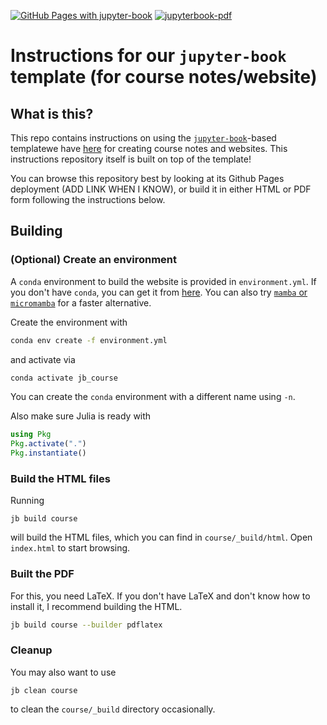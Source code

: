 [![GitHub Pages with jupyter-book](../../actions/workflows/jupyterbook-ghpages.yml/badge.svg)](../../actions/workflows/jupyterbook-ghpages.yml)
[![jupyterbook-pdf](../../actions/workflows/jupyterbook-pdf.yml/badge.svg)](../../actions/workflows/jupyterbook-pdf.yml)

# Instructions for our `jupyter-book` template (for course notes/website)

## What is this?

This repo contains instructions on using the [`jupyter-book`](https://jupyterbook.org/en/stable/intro.html)-based templatewe have [here](https://github.com/gamma-opt/jb_course_template) for creating course notes and websites. 
This instructions repository itself is built on top of the template!

You can browse this repository best by looking at its Github Pages deployment (ADD LINK WHEN I KNOW), or build it in either HTML or PDF form following the instructions below.

## Building

### (Optional) Create an environment

A `conda` environment to build the website is provided in `environment.yml`. If you don't have `conda`, you can get it from [here](https://docs.conda.io/en/latest/). You can also try [`mamba` or `micromamba`](https://mamba.readthedocs.io/en/latest/index.html) for a faster alternative.

Create the environment with
```bash
conda env create -f environment.yml
```
and activate via
```bash
conda activate jb_course
```
You can create the `conda` environment with a different name using `-n`.

Also make sure Julia is ready with
```julia
using Pkg
Pkg.activate(".")
Pkg.instantiate()
 ```

### Build the HTML files

Running
```
jb build course
```
will build the HTML files, which you can find in `course/_build/html`. Open `index.html` to start browsing.

### Built the PDF

For this, you need LaTeX.
If you don't have LaTeX and don't know how to install it, I recommend building the HTML.

```bash
jb build course --builder pdflatex
```

### Cleanup

You may also want to use
```
jb clean course
```
to clean the `course/_build` directory occasionally.
